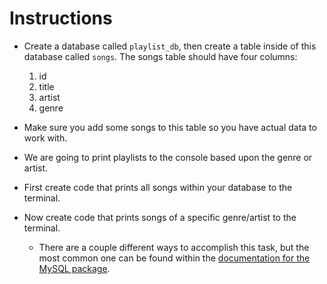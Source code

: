 # **Instructions**

* Create a database called `playlist_db`, then create a table inside of this database called `songs`. The songs table should have four columns:

  1. id
  2. title
  3. artist
  4. genre

* Make sure you add some songs to this table so you have actual data to work with.

* We are going to print playlists to the console based upon the genre or artist.

* First create code that prints all songs within your database to the terminal.

* Now create code that prints songs of a specific genre/artist to the terminal.

  * There are a couple different ways to accomplish this task, but the most common one can be found within the [documentation for the MySQL package](https://github.com/mysqljs/mysql#performing-queries).
